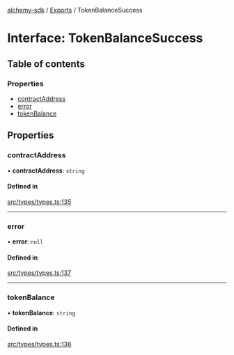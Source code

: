 [alchemy-sdk](../README.md) / [Exports](../modules.md) / TokenBalanceSuccess

# Interface: TokenBalanceSuccess

## Table of contents

### Properties

- [contractAddress](TokenBalanceSuccess.md#contractaddress)
- [error](TokenBalanceSuccess.md#error)
- [tokenBalance](TokenBalanceSuccess.md#tokenbalance)

## Properties

### contractAddress

• **contractAddress**: `string`

#### Defined in

[src/types/types.ts:135](https://github.com/alchemyplatform/alchemy-sdk-js/blob/3091a11/src/types/types.ts#L135)

___

### error

• **error**: ``null``

#### Defined in

[src/types/types.ts:137](https://github.com/alchemyplatform/alchemy-sdk-js/blob/3091a11/src/types/types.ts#L137)

___

### tokenBalance

• **tokenBalance**: `string`

#### Defined in

[src/types/types.ts:136](https://github.com/alchemyplatform/alchemy-sdk-js/blob/3091a11/src/types/types.ts#L136)
